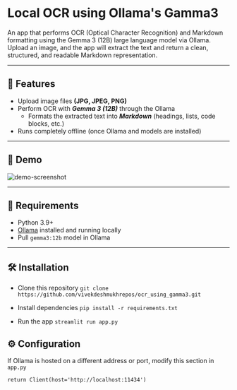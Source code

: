 # Local OCR using Ollama's Gamma3

An app that performs OCR (Optical Character Recognition) and Markdown formatting using the Gemma 3 (12B) large language model via Ollama. Upload an image, and the app will extract the text and return a clean, structured, and readable Markdown representation.

---

## 🚀 Features

- Upload image files **(JPG, JPEG, PNG)**
- Perform OCR with ***Gemma 3 (12B)*** through the Ollama
  - Formats the extracted text into ***Markdown*** (headings, lists, code blocks, etc.)
- Runs completely offline (once Ollama and models are installed)

---

## 📸 Demo

![demo-screenshot](./assets/demo-screenshot.png)

---

## 🧩 Requirements

- Python 3.9+
- [Ollama](https://ollama.com) installed and running locally
- Pull `gemma3:12b` model in Ollama
---

## 🛠️ Installation

- Clone this repository
`git clone https://github.com/vivekdeshmukhrepos/ocr_using_gamma3.git`
 
- Install dependencies
`pip install -r requirements.txt`

- Run the app
 `streamlit run app.py`

## ⚙️ Configuration
If Ollama is hosted on a different address or port, modify this section in `app.py`

`return Client(host='http://localhost:11434')`